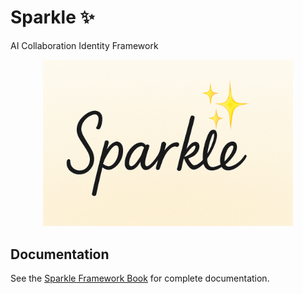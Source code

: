 # Sparkle ✨

AI Collaboration Identity Framework

<div align="center">
  <img src="md/artwork/Sparkle-GoldGradient.png" alt="Sparkle Logo" width="400"/>
</div>

## Documentation

See the [Sparkle Framework Book](https://symposium-dev.github.io/sparkle/) for complete documentation.
